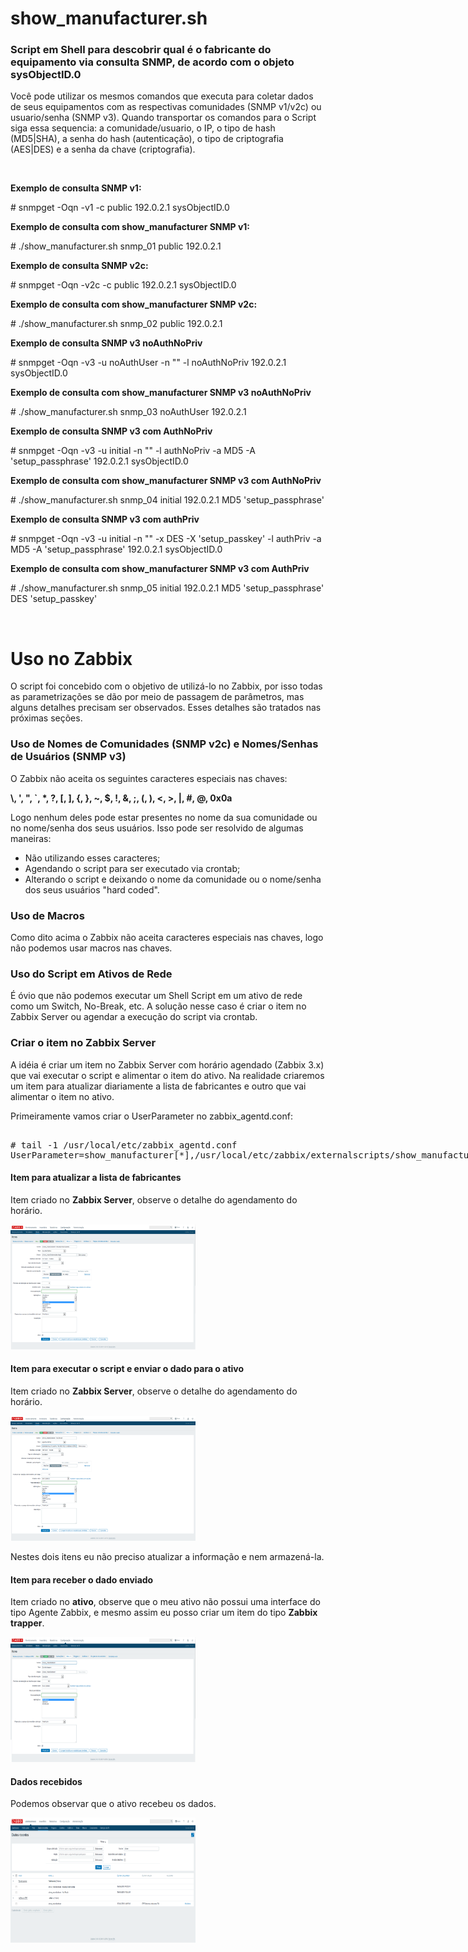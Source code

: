 <h1>show_manufacturer.sh</h1>

<h3>Script em Shell para descobrir qual é o fabricante do equipamento via consulta SNMP, de acordo com o objeto sysObjectID.0</h3>

<p>
Você pode utilizar os mesmos comandos que executa para coletar dados de seus equipamentos com as respectivas comunidades (SNMP v1/v2c) ou usuario/senha (SNMP v3). Quando transportar os comandos para o Script siga essa sequencia: a comunidade/usuario, o IP, o tipo de hash (MD5|SHA), a senha do hash (autenticação), o tipo de criptografia (AES|DES) e a senha da chave (criptografia).
</p>
<br>
<p><b>Exemplo de consulta SNMP v1:</b></p>
<p># snmpget -Oqn -v1 -c public 192.0.2.1 sysObjectID.0</p>
<p><b>Exemplo de consulta com show_manufacturer SNMP v1:</b></p>
<p># ./show_manufacturer.sh snmp_01 public 192.0.2.1</p>
<p><b>Exemplo de consulta SNMP v2c:</b></p>
<p># snmpget -Oqn -v2c -c public 192.0.2.1 sysObjectID.0</p>
<p><b>Exemplo de consulta com show_manufacturer SNMP v2c:</b></p>
<p># ./show_manufacturer.sh snmp_02 public 192.0.2.1</p>
<p><b>Exemplo de consulta SNMP v3 noAuthNoPriv</b></p>
<p># snmpget -Oqn -v3 -u noAuthUser -n "" -l noAuthNoPriv 192.0.2.1 sysObjectID.0</p>
<p><b>Exemplo de consulta com show_manufacturer SNMP v3 noAuthNoPriv</b></p>
<p># ./show_manufacturer.sh snmp_03 noAuthUser 192.0.2.1</p>
<p><b>Exemplo de consulta SNMP v3 com AuthNoPriv</b></p>
<p># snmpget -Oqn -v3 -u initial -n "" -l authNoPriv -a MD5 -A 'setup_passphrase' 192.0.2.1 sysObjectID.0</p>
<p><b>Exemplo de consulta com show_manufacturer SNMP v3 com AuthNoPriv</b></p>
<p># ./show_manufacturer.sh snmp_04 initial 192.0.2.1 MD5 'setup_passphrase'</p>
<p><b>Exemplo de consulta SNMP v3 com authPriv</b></p>
<p># snmpget -Oqn -v3 -u initial -n "" -x DES -X 'setup_passkey' -l authPriv -a MD5 -A 'setup_passphrase' 192.0.2.1 sysObjectID.0</p>
<p><b>Exemplo de consulta com show_manufacturer SNMP v3 com AuthPriv</b></p>
<p># ./show_manufacturer.sh snmp_05 initial 192.0.2.1 MD5 'setup_passphrase' DES 'setup_passkey'</p>
<br>
<h1>Uso no Zabbix</h1>
<p>
O script foi concebido com o objetivo de utilizá-lo no Zabbix, por isso todas as parametrizações se dão por meio de passagem de parâmetros, mas alguns detalhes precisam ser observados. Esses detalhes são tratados nas próximas seções.
</p>
<h3>Uso de Nomes de Comunidades (SNMP v2c) e Nomes/Senhas de Usuários (SNMP v3)</h3>
<p>O Zabbix não aceita os seguintes caracteres especiais nas chaves:</p>
<p><b>\, ', ", `, *, ?, [, ], {, }, ~, $, !, &, ;, (, ), <, >, |, #, @, 0x0a</b></p>
<p>Logo nenhum deles pode estar presentes no nome da sua comunidade ou no nome/senha dos seus usuários. Isso pode ser resolvido de algumas maneiras:</p>
<ul>
	<li>Não utilizando esses caracteres;</li>
	<li>Agendando o script para ser executado via crontab;</li>
	<li>Alterando o script e deixando o nome da comunidade ou o nome/senha dos seus usuários "hard coded".</li>
</ul> 
<h3>Uso de Macros</h3>
<p>Como dito acima o Zabbix não aceita caracteres especiais nas chaves, logo não podemos usar macros nas chaves.</p>
<h3>Uso do Script em Ativos de Rede</h3>
<p>É óvio que não podemos executar um Shell Script em um ativo de rede como um Switch, No-Break, etc. A solução nesse caso é criar o item no Zabbix Server ou agendar a execução do script via crontab.</p>
<h3>Criar o item no Zabbix Server</h3>
<p>A idéia é criar um item no Zabbix Server com horário agendado (Zabbix 3.x) que vai executar o script e alimentar o item do ativo. Na realidade criaremos um item para atualizar diariamente a lista de fabricantes e outro que vai alimentar o item no ativo.</p>
<p>Primeiramente vamos criar o UserParameter no zabbix_agentd.conf:</p>
<xmp>
# tail -1 /usr/local/etc/zabbix_agentd.conf
UserParameter=show_manufacturer[*],/usr/local/etc/zabbix/externalscripts/show_manufacturer.sh $1 $2 $3 $4 $5 $6 $7 $8 $9
</xmp>
</p>
<h4>Item para atualizar a lista de fabricantes</h4>
<p>Item criado no <b>Zabbix Server</b>, observe o detalhe do agendamento do horário.</p>
<img src="https://raw.githubusercontent.com/andredeo/show_manufacturer/master/show_manufacturer_01.png" border="0" height="200" width="296">
<h4>Item para executar o script e enviar o dado para o ativo</h4>
<p>Item criado no <b>Zabbix Server</b>, observe o detalhe do agendamento do horário.</p>
<img src="https://raw.githubusercontent.com/andredeo/show_manufacturer/master/show_manufacturer_02.png" border="0" height="200" width="296">
<p>Nestes dois itens eu não preciso atualizar a informação e nem armazená-la.</p>
<h4>Item para receber o dado enviado</h4>
<p>Item criado no <b>ativo</b>, observe que o meu ativo não possui uma interface do tipo Agente Zabbix, e mesmo assim eu posso criar um item do tipo <b>Zabbix trapper</b>.</p>
<img src="https://raw.githubusercontent.com/andredeo/show_manufacturer/master/show_manufacturer_03.png" border="0" height="200" width="296">
<h4>Dados recebidos</h4>
<p>Podemos observar que o ativo recebeu os dados.</p>
<img src="https://raw.githubusercontent.com/andredeo/show_manufacturer/master/show_manufacturer_04.png" border="0" height="200" width="296">
